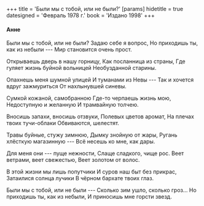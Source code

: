+++
title = 'Были мы с тобой, или не были?'
[params]
  hidetitle = true
  datesigned = 'Февраль 1978 г.'
  book = 'Издано 1998'
+++

#### Анне

Были мы с тобой, или не были?
Задаю себе я вопрос,
Но приходишь ты, как из небыли ---
Мир становится очень прост.

Открываешь дверь в нашу горницу,
Как посланница из страны,
Где гуляет жизнь буйной вольницей
Необузданной старины.

Опахнешь меня шумной улицей
И туманами из Невы ---
Так и хочется вдруг зажмуриться
От нахлынувшей синевы.

Сумкой кожаной, самобранною
Где-то черпаешь жизнь мою,
Недоступную и желанную
И трамвайную толчею.

Вносишь запахи, вносишь отзвуки,
Полевых цветов аромат,
На плечах твоих тучи-облаки
Обвиваются, шелестят.

Травы буйные, стужу зимнюю,
Дымку знойную от жары,
Ругань хлёсткую магазинную ---
Всё несешь ко мне, как дары.

Для меня они --- пуще нежности,
Слаще сладкого, чище рос.
Веет ветрами, веет свежестью,
Веет золотом от волос.

В этой жизни мы лишь попутчики
И суров наш быт без прикрас,
Затаилися солнца лучики
В чёрном бархате твоих глаз.

Были мы с тобой, или не были ---
Сколько зим ушло, сколько гроз...<!-- До исправления автором: Сколько зим прошло, сколько гроз... -->
Но приходишь ты, как из небыли,
И приносишь мне горсти звезд.<!-- До исправления автором: И бросаешь мне горсти звезд. -->

<!-- Февраль 1978 г. -->
<!-- Издано 1998 -->
<!-- Книжка 2 -->
